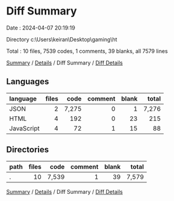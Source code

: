 # Diff Summary

Date : 2024-04-07 20:19:19

Directory c:\\Users\\keiran\\Desktop\\gaming\\ht

Total : 10 files,  7539 codes, 1 comments, 39 blanks, all 7579 lines

[Summary](results.md) / [Details](details.md) / Diff Summary / [Diff Details](diff-details.md)

## Languages
| language | files | code | comment | blank | total |
| :--- | ---: | ---: | ---: | ---: | ---: |
| JSON | 2 | 7,275 | 0 | 1 | 7,276 |
| HTML | 4 | 192 | 0 | 23 | 215 |
| JavaScript | 4 | 72 | 1 | 15 | 88 |

## Directories
| path | files | code | comment | blank | total |
| :--- | ---: | ---: | ---: | ---: | ---: |
| . | 10 | 7,539 | 1 | 39 | 7,579 |

[Summary](results.md) / [Details](details.md) / Diff Summary / [Diff Details](diff-details.md)